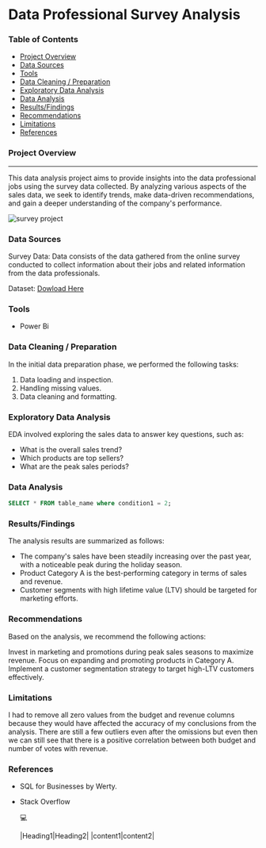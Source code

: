 # Data Professional Survey Analysis

### Table of Contents

- [Project Overview](#project-overview)
- [Data Sources](#data-sources)
- [Tools](#tools)
- [Data Cleaning / Preparation](#data-cleaning-preparation)
- [Exploratory Data Analysis](#exploratory-data-analysis)
- [Data Analysis](#data-analysis)
- [Results/Findings](#results-findings)
- [Recommendations](#recommendations)
- [Limitations](#limitations)
- [References](#references)


### Project Overview
---

This data analysis project aims to provide insights into the data professional jobs using the survey data collected. By analyzing various aspects of the sales data, we seek to identify trends, make data-driven recommendations, and gain a deeper understanding of the company's performance.

![survey project](https://github.com/user-attachments/assets/49345403-0daf-4fa9-b79b-2f355fd7cac7)


### Data Sources

Survey Data: Data consists of the data gathered from the online survey conducted to collect information about their jobs and related information from the data professionals.

Dataset: [Dowload Here](https://github.com/AlexTheAnalyst/Power-BI/blob/main/Power%20BI%20-%20Final%20Project.xlsx)

### Tools

- Power Bi

### Data Cleaning / Preparation

In the initial data preparation phase, we performed the following tasks:

1. Data loading and inspection.
2. Handling missing values.
3. Data cleaning and formatting.

### Exploratory Data Analysis

EDA involved exploring the sales data to answer key questions, such as:

- What is the overall sales trend?
- Which products are top sellers?
- What are the peak sales periods?

### Data Analysis

```sql
SELECT * FROM table_name where condition1 = 2;
```

### Results/Findings

The analysis results are summarized as follows:

- The company's sales have been steadily increasing over the past year, with a noticeable peak during the holiday season.
- Product Category A is the best-performing category in terms of sales and revenue.
- Customer segments with high lifetime value (LTV) should be targeted for marketing efforts.

### Recommendations
Based on the analysis, we recommend the following actions:

Invest in marketing and promotions during peak sales seasons to maximize revenue.
Focus on expanding and promoting products in Category A.
Implement a customer segmentation strategy to target high-LTV customers effectively.


### Limitations
I had to remove all zero values from the budget and revenue columns because they would have affected the accuracy of my conclusions from the analysis. There are still a few outliers even after the omissions but even then we can still see that there is a positive correlation between both budget and number of votes with revenue.

### References
- SQL for Businesses by Werty.
- Stack Overflow

  💻

  |Heading1|Heading2|
  |content1|content2|

